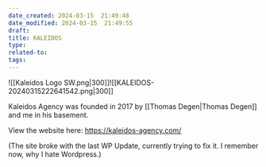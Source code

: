 ```yaml
---
date_created: 2024-03-15  21:49:48
date_modified: 2024-03-15  21:49:55
draft: 
title: KALEIDOS
type: 
related-to: 
tags: 
---
```



![[Kaleidos Logo SW.png|300]]![[KALEIDOS-20240315222641542.png|300]]

Kaleidos Agency was founded in 2017 by [[Thomas Degen|Thomas Degen]] and me in his basement.



View the website here: https://kaleidos-agency.com/

(The site broke with the last WP Update, currently trying to fix it. I remember now, why I hate Wordpress.)
